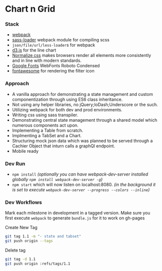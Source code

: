 # Chart n Grid

### Stack
* [webpack] 
* [sass-loader] webpack module for compiling scss
* `json/file/url/less-loader`s for webpack
* [d3.js] for the line chart
* [Normalize css] makes browsers render all elements more consistently and in line with modern standards. 
* [Google Fonts] WebFonts Roboto Condensed
* [fontawesome] for rendering the filter icon

### Approach
- A vanilla approach for demonstrating a state management and custom componentization through using ES6 class inheritance.
- Not using any helper libraries, no jQuery;loDash;Underscore or the such.
- Utilizing webpack for both dev and prod environments.
- Writing css using sass transpiler.
- Demonstrating central state management through a shared model which numerous components act upon.
- Implementing a Table from scratch.
- Implmenting a TabSet and a Chart.
- Structuring mock json data which was planned to be served through a Cachier Object that inturn calls a graphQl endpoint.
- Mobile ready


### Dev Run
- `npm install`
*(optionally you can have webpack-dev-server installed globally `npm install webpack-dev-server -g`)*
- `npm start` which will now listen on localhost:8080. 
*(in the background it is set to execute `webpack-dev-server --progress --colors --inline`)*

### Dev Workflows
Mark each milestone in development in a tagged version.
Make sure you first execute `webpack` to generate `bundle.js` for it to work on gh-pages

Create New Tag
```bash
git tag 1.1 -m "- state and tabset"
git push origin --tags
```

Delete tag
```bash
git tag -d 1.1
git push origin :refs/tags/1.1
```


[webpack]: <https://webpack.github.io/>
[sass-loader]: <https://github.com/jtangelder/sass-loader>
[Normalize css]: <https://necolas.github.io/normalize.css>
[NVD3.js]: <http://nvd3.org/>
[Google Fonts]: <https://fonts.google.com/?selection.family=Roboto+Condensed:400,700>
[fontawesome]: <http://fontawesome.io/>
[d3.js]: <https://d3js.org/>
   
